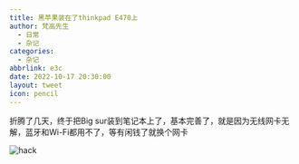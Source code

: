 ```yaml
---
title: 黑苹果装在了thinkpad E470上
author: 梵高先生
  - 日常
  - 杂记
categories:
  - 杂记
abbrlink: e3c
date: 2022-10-17 20:30:00
layout: tweet
icon: pencil
---
```

折腾了几天，终于把Big sur装到笔记本上了，基本完善了，就是因为无线网卡无解，蓝牙和Wi-Fi都用不了，等有闲钱了就换个网卡

![hack](https://download.gankun.cn.ma/api/name/黑苹果2022-10-17.png?path=/其他/黑苹果2022-10-17.png)
